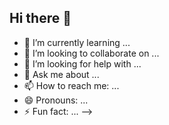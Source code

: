 ## Hi there 👋

<!--
**soranlotfi/soranlotfi** is a ✨ _special_ ✨ repository because its `README.md` (this file) appears on your GitHub profile.

Here are some ideas to get you started:

- 🔭 I’m currently working on ...# 💫 About Me:
Introduction<br>Hello! I'm Soran Lotfi, a passionate front-end developer specializing in React.js with a growing interest in Next.js. When I'm not coding, you'll find me tackling exciting programming challenges or collaborating with fellow developers.<br><br>My Journey<br>With a background in front-end development, I've spent the past year honing my skills at Birkar Systems Company. During this time, I've gained valuable experience working with popular UI libraries like Tailwind CSS and Material-UI (MUI).<br><br>My Tech Stack<br>• Front-end Frameworks: React.js | Next.js (currently learning) • UI Libraries: Tailwind CSS | MUI • Tools: VSCode | Git | npm<br><br>Projects & Contributions<br>While I don't have many public repositories yet, I'm actively working on some exciting projects. Keep an eye out for:<br><br>• A responsive e-commerce website using React and Tailwind CSS • A dashboard application built with Next.js and MUI<br><br>What I'm Passionate About<br>• Continuous Learning: I believe in staying ahead of the curve in the ever-evolving world of front-end development. • Clean Code: I'm passionate about writing maintainable, efficient, and well-documented code. • User Experience: I strive to create intuitive interfaces that enhance user engagement.<br><br>My Approach to Development<br>I thrive in environments where collaboration meets innovation. Whether it's brainstorming design solutions or debugging tricky issues, I love being part of a team that pushes boundaries.


## 🌐 Socials:
[![Instagram](https://img.shields.io/badge/Instagram-%23E4405F.svg?logo=Instagram&logoColor=white)](https://instagram.com/soran_lotfii) [![LinkedIn](https://img.shields.io/badge/LinkedIn-%230077B5.svg?logo=linkedin&logoColor=white)](https://linkedin.com/in/https://www.linkedin.com/in/soran-lotfi-00693a216) 

# 💻 Tech Stack:
![GitHub](https://img.shields.io/badge/github-%23121011.svg?style=for-the-badge&logo=github&logoColor=white) ![GitLab](https://img.shields.io/badge/gitlab-%23181717.svg?style=for-the-badge&logo=gitlab&logoColor=white) ![JavaScript](https://img.shields.io/badge/javascript-%23323330.svg?style=for-the-badge&logo=javascript&logoColor=%23F7DF1E) ![React](https://img.shields.io/badge/react-%2320232a.svg?style=for-the-badge&logo=react&logoColor=%2361DAFB) ![MUI](https://img.shields.io/badge/MUI-%230081CB.svg?style=for-the-badge&logo=mui&logoColor=white) ![Swagger](https://img.shields.io/badge/-Swagger-%23Clojure?style=for-the-badge&logo=swagger&logoColor=white) ![Vite](https://img.shields.io/badge/vite-%23646CFF.svg?style=for-the-badge&logo=vite&logoColor=white) ![Figma](https://img.shields.io/badge/figma-%23F24E1E.svg?style=for-the-badge&logo=figma&logoColor=white) ![Next JS](https://img.shields.io/badge/Next-black?style=for-the-badge&logo=next.js&logoColor=white)
# 📊 GitHub Stats:
![](https://github-readme-stats.vercel.app/api?username=soranlotfi&theme=dark&hide_border=false&include_all_commits=true&count_private=true)<br/>
![](https://github-readme-streak-stats.herokuapp.com/?user=soranlotfi&theme=dark&hide_border=false)<br/>
![](https://github-readme-stats.vercel.app/api/top-langs/?username=soranlotfi&theme=dark&hide_border=false&include_all_commits=true&count_private=true&layout=compact)

---
[![](https://visitcount.itsvg.in/api?id=soranlotfi&icon=0&color=0)](https://visitcount.itsvg.in)

<!-- Proudly created with GPRM ( https://gprm.itsvg.in ) -->
- 🌱 I’m currently learning ...
- 👯 I’m looking to collaborate on ...
- 🤔 I’m looking for help with ...
- 💬 Ask me about ...
- 📫 How to reach me: ...
- 😄 Pronouns: ...
- ⚡ Fun fact: ...
-->
